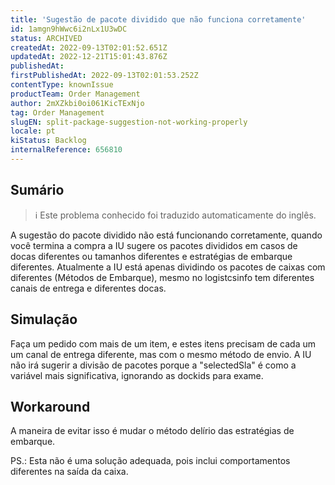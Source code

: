 ```yaml
---
title: 'Sugestão de pacote dividido que não funciona corretamente'
id: 1amgn9hWwc6i2nLx1U3wDC
status: ARCHIVED
createdAt: 2022-09-13T02:01:52.651Z
updatedAt: 2022-12-21T15:01:43.876Z
publishedAt: 
firstPublishedAt: 2022-09-13T02:01:53.252Z
contentType: knownIssue
productTeam: Order Management
author: 2mXZkbi0oi061KicTExNjo
tag: Order Management
slugEN: split-package-suggestion-not-working-properly
locale: pt
kiStatus: Backlog
internalReference: 656810
---
```


## Sumário

>ℹ️ Este problema conhecido foi traduzido automaticamente do inglês.


A sugestão do pacote dividido não está funcionando corretamente, quando você termina a compra a IU sugere os pacotes divididos em casos de docas diferentes ou tamanhos diferentes e estratégias de embarque diferentes.
Atualmente a IU está apenas dividindo os pacotes de caixas com diferentes (Métodos de Embarque), mesmo no logistcsinfo tem diferentes canais de entrega e diferentes docas.



## Simulação


Faça um pedido com mais de um item, e estes itens precisam de cada um um canal de entrega diferente, mas com o mesmo método de envio. A IU não irá sugerir a divisão de pacotes porque a "selectedSla" é como a variável mais significativa, ignorando as dockids para exame.



## Workaround


A maneira de evitar isso é mudar o método delírio das estratégias de embarque.

PS.: Esta não é uma solução adequada, pois inclui comportamentos diferentes na saída da caixa.


